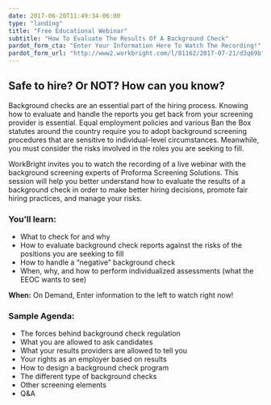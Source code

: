 ```yaml
---
date: 2017-06-20T11:49:34-06:00
type: "landing"
title: "Free Educational Webinar"
subtitle: "How To Evaluate The Results Of A Background Check"
pardot_form_cta: "Enter Your Information Here To Watch The Recording!"
pardot_form_url: "http://www2.workbright.com/l/81162/2017-07-21/d3q69b"
---
```


## Safe to hire? Or NOT? How can you know?

Background checks are an essential part of the hiring process. Knowing how to evaluate and handle the reports you get back from your screening provider is essential. Equal employment policies and various Ban the Box statutes around the country require you to adopt background screening procedures that are sensitive to individual-level circumstances. Meanwhile, you must consider the risks involved in the roles you are seeking to fill.

WorkBright invites you to watch the recording of a live webinar with the background screening experts of Proforma Screening Solutions. This session will help you better understand how to evaluate the results of a background check in order to make better hiring decisions, promote fair hiring practices, and manage your risks.

### You’ll learn:

- What to check for and why
- How to evaluate background check reports against the risks of the positions you are seeking to fill
- How to handle a “negative” background check
- When, why, and how to perform individualized assessments (what the EEOC wants to see)

**When:** On Demand, Enter information to the left to watch right now!

### Sample Agenda:

- The forces behind background check regulation
- What you are allowed to ask candidates
- What your results providers are allowed to tell you
- Your rights as an employer based on results
- How to design a background check program
- The different type of background checks
- Other screening elements
- Q&A